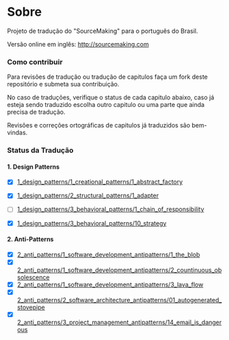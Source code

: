 Sobre
==============

Projeto de tradução do "SourceMaking" para o português do Brasil.

Versão online em inglês:
http://sourcemaking.com

### Como contribuir

Para revisões de tradução ou tradução de capitulos faça um fork deste repositório e submeta sua contribuição.

No caso de traduções, verifique o status de cada capitulo abaixo, caso já esteja sendo traduzido escolha outro capitulo ou uma parte que ainda precisa de tradução.

Revisões e correções ortográficas de capitulos já traduzidos são bem-vindas.

### Status da Tradução
#### 1. Design Patterns
- [x] [1_design_patterns/1_creational_patterns/1_abstract_factory](https://github.com/henryhamon/sourcemaking/blob/master/1_design_patterns/1_creational_patterns/1_abstract_factory.md)
- [x] [1_design_patterns/2_structural_patterns/1_adapter](https://github.com/henryhamon/sourcemaking/blob/master/1_design_patterns/2_structural_patterns/1_adapter.md)
- [ ] [1_design_patterns/3_behavioral_patterns/1_chain_of_responsibility](https://github.com/henryhamon/sourcemaking/blob/master/1_design_patterns/3_behavioral_patterns/1_chain_of_responsibility.md)
- [x] [1_design_patterns/3_behavioral_patterns/10_strategy](https://github.com/henryhamon/sourcemaking/blob/master/1_design_patterns/3_behavioral_patterns/10_strategy.md)


#### 2. Anti-Patterns
- [x] [2_anti_patterns/1_software_development_antipatterns/1_the_blob](https://github.com/henryhamon/sourcemaking/blob/master/2_anti_patterns/1_software_development_antipatterns/1_the_blob.md)
- [x] [2_anti_patterns/1_software_development_antipatterns/2_countinuous_obsolescence](https://github.com/henryhamon/sourcemaking/blob/master/2_anti_patterns/1_software_development_antipatterns/2_countinuous_obsolescence.md)
- [x] [2_anti_patterns/1_software_development_antipatterns/3_lava_flow](https://github.com/henryhamon/sourcemaking/blob/master/2_anti_patterns/1_software_development_antipatterns/3_lava_flow.md)
- [x] [2_anti_patterns/2_software_architecture_antipatterns/01_autogenerated_stovepipe](https://github.com/henryhamon/sourcemaking/blob/master/2_anti_patterns/2_software_architecture_antipatterns/01_autogenerated_stovepipe.md)
- [x] [2_anti_patterns/3_project_management_antipatterns/14_email_is_dangerous](https://github.com/henryhamon/sourcemaking/blob/master/2_anti_patterns/3_project_management_antipatterns/14_email_is_dangerous.md)
